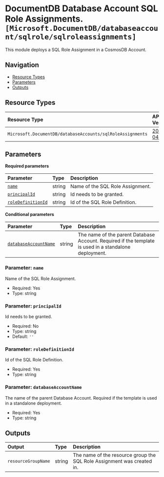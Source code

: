 # DocumentDB Database Account SQL Role Assignments. `[Microsoft.DocumentDB/databaseaccount/sqlrole/sqlroleassignments]`

This module deploys a SQL Role Assignment in a CosmosDB Account.

## Navigation

- [Resource Types](#Resource-Types)
- [Parameters](#Parameters)
- [Outputs](#Outputs)

## Resource Types

| Resource Type | API Version |
| :-- | :-- |
| `Microsoft.DocumentDB/databaseAccounts/sqlRoleAssignments` | [2023-04-15](https://learn.microsoft.com/en-us/azure/templates/Microsoft.DocumentDB/2023-04-15/databaseAccounts/sqlRoleAssignments) |

## Parameters

**Required parameters**

| Parameter | Type | Description |
| :-- | :-- | :-- |
| [`name`](#parameter-name) | string | Name of the SQL Role Assignment. |
| [`principalId`](#parameter-principalid) | string | Id needs to be granted. |
| [`roleDefinitionId`](#parameter-roledefinitionid) | string | Id of the SQL Role Definition. |

**Conditional parameters**

| Parameter | Type | Description |
| :-- | :-- | :-- |
| [`databaseAccountName`](#parameter-databaseaccountname) | string | The name of the parent Database Account. Required if the template is used in a standalone deployment. |

### Parameter: `name`

Name of the SQL Role Assignment.

- Required: Yes
- Type: string

### Parameter: `principalId`

Id needs to be granted.

- Required: No
- Type: string
- Default: `''`

### Parameter: `roleDefinitionId`

Id of the SQL Role Definition.

- Required: Yes
- Type: string

### Parameter: `databaseAccountName`

The name of the parent Database Account. Required if the template is used in a standalone deployment.

- Required: Yes
- Type: string

## Outputs

| Output | Type | Description |
| :-- | :-- | :-- |
| `resourceGroupName` | string | The name of the resource group the SQL Role Assignment was created in. |
